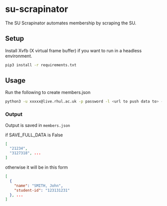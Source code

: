 # su-scrapinator
The SU Scrapinator automates membership by scraping the SU.

## Setup
Install Xvfb (X virtual frame buffer) if you want to run in
a headless environment.
```bash
pip3 install -r requirements.txt
```

## Usage
Run the following to create members.json
```bash
python3 -u xxxxx@live.rhul.ac.uk -p password -l <url to push data to> -a <auth token for url> -h [status webhook url] -hn [status webhook name]
```

### Output
Output is saved in `members.json`

if SAVE\_FULL\_DATA is False

```json
[
  "21234",
  "3127318", ...
]
```

otherwise it will be in this form

```json
[
  {
    "name": "SMITH, John",
    "student-id": "123131231"
  }, ...
]
```
